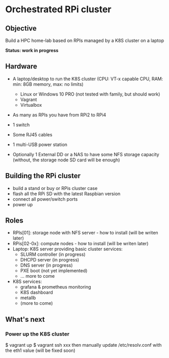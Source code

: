 # Orchestrated RPi cluster

## Objective
Build a HPC home-lab based on RPIs managed by a K8S cluster on a laptop

**Status: work in progress**

## Hardware
- A laptop/desktop to run the K8S cluster (CPU: VT-x capable CPU, RAM: min: 8GB memory, max: no limits)
    * Linux or Windows 10 PRO (not tested with family, but should work)
    * Vagrant
    * Virtualbox

- As many as RPIs you have from RPi2 to RPi4
- 1 switch
- Some RJ45 cables
- 1 multi-USB power station
- Optionally 1 External DD or a NAS to have some NFS storage capacity (without, the storage node SD card will be enough)

## Building the RPi cluster
- build a stand or buy or RPis cluster case
- flash all the RPi SD with the latest Raspbian version
- connect all power/switch ports
- power up 

## Roles
- RPIs[01]: storage node with NFS server - how to install (will be writen later)
- RPis[02-0x]: compute nodes  - how to install (will be writen later)
- Laptop: K8S server providing basic cluster services:
    * SLURM controller (in progress)
    * DHCPD server (in progress)
    * DNS server (in progress)
    * PXE boot (not yet implemented)
    * ... more to come
- K8S services:
    * grafana & prometheus monitoring
    * K8S dashboard
    * metallb
    * (more to come)

## What's next

### Power up the K8S cluster
$ vagrant up
$ vagrant ssh xxx
then manually update /etc/resolv.conf with the eth1 value (will be fixed soon)